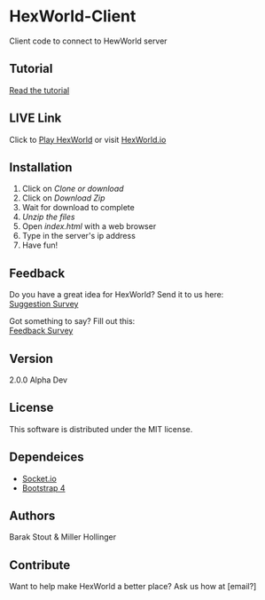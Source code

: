 # HexWorld-Client
Client code to connect to HewWorld server

## Tutorial
[Read the tutorial](tutorial.md)

## LIVE Link
Click to [Play HexWorld](http://ec2-54-187-181-149.us-west-2.compute.amazonaws.com) or visit [HexWorld.io](http://HexWorld.io/)

## Installation

1. Click on _Clone or download_
2. Click on _Download Zip_
3. Wait for download to complete
4. *Unzip the files*
5. Open _index.html_ with a web browser
6. Type in the server's ip address
7. Have fun!

## Feedback

Do you have a great idea for HexWorld? Send it to us here:  
[Suggestion Survey](https://goo.gl/forms/gRmnER2iVsCZ2z4U2)  

Got something to say? Fill out this:  
[Feedback Survey](https://goo.gl/forms/Qh4sjtxSueJrxAAi2)   

## Version

2.0.0 Alpha Dev

## License

This software is distributed under the MIT license.

## Dependeices

* [Socket.io](https://socket.io/)
* [Bootstrap 4](https://getbootstrap.com/)

## Authors

Barak Stout & Miller Hollinger

## Contribute

Want to help make HexWorld a better place? Ask us how at [email?]
